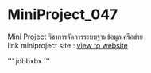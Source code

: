 # MiniProject_047
Mini Project วิชาการจัดการระบบฐานข้อมูลเครือข่าย<br>
link miniproject site : [view to website](https://miniproject047.000webhostapp.com/)

'''
jdbbxbx
'''

